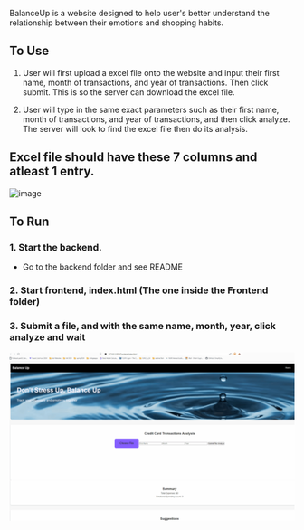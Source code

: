 BalanceUp is a website designed to help user's better understand the relationship between their emotions and shopping habits.

## To Use
1. User will first upload a excel file onto the website and input their first name, month of transactions, and year of transactions. Then click submit. This is so the server can download the excel file.

2. User will type in the same exact parameters such as their first name, month of transactions, and year of transactions, and then click analyze. The server will look to find the excel file then do its analysis.

## Excel file should have these 7 columns and atleast 1 entry.
![image](https://github.com/user-attachments/assets/fa1d2620-a251-4500-a00f-14cf4f647a73)


## To Run

### 1. Start the backend. 
- Go to the backend folder and see README

### 2. Start frontend, index.html (The one inside the Frontend folder)

### 3. Submit a file, and with the same name, month, year, click analyze and wait

![Alt text](Frontend/GifBalanceUp.gif)
